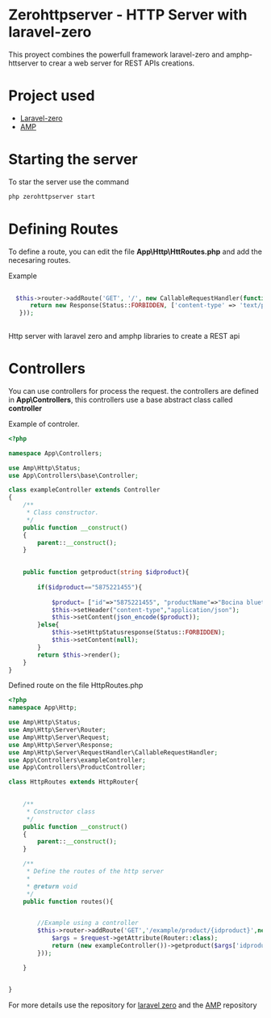 # Zerohttpserver - HTTP Server with laravel-zero

This proyect combines the powerfull framework laravel-zero and amphp-httserver to crear a web server for REST APIs creations.

# Project used
 - [Laravel-zero](https://laravel-zero.com/)
 - [AMP](https://amphp.org/http-server/)

# Starting the server

To star the server use the command

```cmd
php zerohttpserver start
```

# Defining Routes

To define a route, you can edit the file **App\Http\HttRoutes.php** and add the necesaring routes.

Example
```php
  
  $this->router->addRoute('GET', '/', new CallableRequestHandler(function () {
      return new Response(Status::FORBIDDEN, ['content-type' => 'text/plain'],null);
   }));
   
```

Http server with laravel zero and amphp libraries to create a REST api


# Controllers

You can use controllers for process the request. the controllers are defined in **App\Controllers**, this controllers use a base abstract class called **controller**

Example of controler.

```php
<?php

namespace App\Controllers;

use Amp\Http\Status;
use App\Controllers\base\Controller;

class exampleController extends Controller
{
    /**
     * Class constructor.
     */
    public function __construct()
    {
        parent::__construct();
    }

  
    public function getproduct(string $idproduct){
        
        if($idproduct=="5875221455"){
            
            $product= ["id"=>"5875221455", "productName"=>"Bocina bluethooth", "price"=>485.547];
            $this->setHeader("content-type","application/json");
            $this->setContent(json_encode($product));
        }else{
            $this->setHttpStatusresponse(Status::FORBIDDEN);
            $this->setContent(null);
        }
        return $this->render();
    }
}
```
Defined route on the file HttpRoutes.php

```php
<?php
namespace App\Http;

use Amp\Http\Status;
use Amp\Http\Server\Router;
use Amp\Http\Server\Request;
use Amp\Http\Server\Response;
use Amp\Http\Server\RequestHandler\CallableRequestHandler;
use App\Controllers\exampleController;
use App\Controllers\ProductController;

class HttpRoutes extends HttpRouter{

  
    /**
     * Constructor class
     */
    public function __construct()
    {
        parent::__construct();
    }

    /**
     * Define the routes of the http server
     *
     * @return void
     */
    public function routes(){


        //Example using a controller
        $this->router->addRoute('GET','/example/product/{idproduct}',new CallableRequestHandler(function(Request $request){
            $args = $request->getAttribute(Router::class);
            return (new exampleController())->getproduct($args['idproduct']);
        }));

    }


}
```

For more details use the repository for [laravel zero](https://github.com/laravel-zero/laravel-zero) and the [AMP](https://github.com/amphp/http-server) repository
